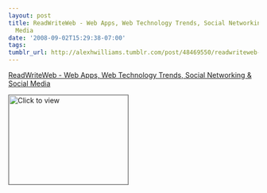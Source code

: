 ```yaml
---
layout: post
title: ReadWriteWeb - Web Apps, Web Technology Trends, Social Networking & Social
  Media
date: '2008-09-02T15:29:38-07:00'
tags: 
tumblr_url: http://alexhwilliams.tumblr.com/post/48469550/readwriteweb-web-apps-web-technology-trends-social
---
```

<a href="https://www.iterasi.net/OpenViewer.aspx?sqrlitid=OBgWo2oGlEaB60KqPvWvpg">ReadWriteWeb - Web Apps, Web Technology Trends, Social Networking & Social Media</a><br/><p><a href="https://www.iterasi.net/OpenViewer.aspx?sqrlitid=OBgWo2oGlEaB60KqPvWvpg" target="_blank"> <img src="http://AssetHost01a.iterasi.net/ec2eb670e447/94d5ad32ba6b/ff6f9e86baa1/740d7e1cd5cd/27ff5898-8689-4bd4-b686-293f45c18d20/thumbnail.jpg???20080902222914???LT0TSP1BGqoQRhB+GNx3BS6G5YJZrCBX7UDqU0NYTw5PPT/9Fm4QyictgtplnNlaYUU7uI/Qudw04Sua/L6yJsZMd4I6Vs8eRnH+P6g8Br12WF3Qv52S+J+8w+bhBy9dxllJalM5adPZpHcszOoWMSo0sezMNv+YLUGnwDIr3S8=" width="240" height="180" style="border:solid 1px #666" alt="Click to view"/></a></p>

